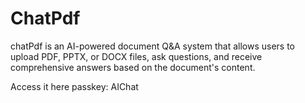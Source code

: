 # ChatPdf
chatPdf is an AI-powered document Q&amp;A system that allows users to upload PDF, PPTX, or DOCX files, ask questions, and receive comprehensive answers based on the document's content.

Access it here
passkey: AIChat
